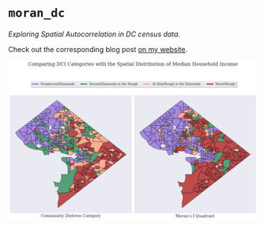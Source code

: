 # ```moran_dc```

*Exploring Spatial Autocorrelation in DC census data.* 

Check out the corresponding blog post [on my website](https://zonay.net/geospatial/simulation/2021/11/19/morans-dc.html).



<img src="./notebooks/imgs/comparison.png">

